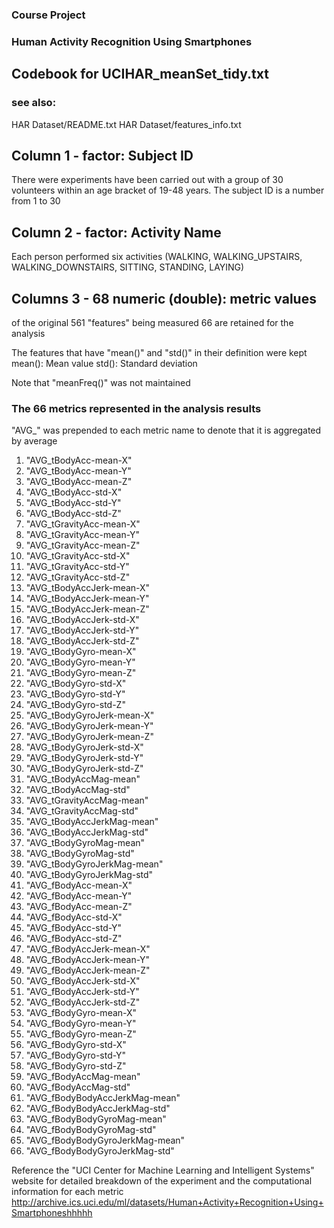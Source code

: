 ### Course Project
### Human Activity Recognition Using Smartphones
## Codebook for UCIHAR_meanSet_tidy.txt

### see also:

HAR Dataset/README.txt
HAR Dataset/features_info.txt

## Column 1 - factor: Subject ID
There were experiments have been carried out with a group of 30 volunteers within an age bracket of 19-48 years. 
The subject ID is a number from 1 to 30 

## Column 2 - factor: Activity Name
Each person performed six activities (WALKING, WALKING_UPSTAIRS, WALKING_DOWNSTAIRS, SITTING, STANDING, LAYING)

## Columns 3 - 68 numeric (double): metric values
of the original 561 "features" being measured 66 are retained for the analysis

The features that have "mean()" and "std()" in their definition were kept
mean(): Mean value
std(): Standard deviation

Note that "meanFreq()" was not maintained

### The 66 metrics represented in the analysis results
"AVG_" was prepended to each metric name to denote that it is aggregated by average


1. "AVG_tBodyAcc-mean-X"
1. "AVG_tBodyAcc-mean-Y"
1. "AVG_tBodyAcc-mean-Z"
1. "AVG_tBodyAcc-std-X"
1. "AVG_tBodyAcc-std-Y"
1. "AVG_tBodyAcc-std-Z"
1. "AVG_tGravityAcc-mean-X"
1. "AVG_tGravityAcc-mean-Y"
1. "AVG_tGravityAcc-mean-Z"
1. "AVG_tGravityAcc-std-X"
1. "AVG_tGravityAcc-std-Y"
1. "AVG_tGravityAcc-std-Z"
1. "AVG_tBodyAccJerk-mean-X"
1. "AVG_tBodyAccJerk-mean-Y"
1. "AVG_tBodyAccJerk-mean-Z"
1. "AVG_tBodyAccJerk-std-X"
1. "AVG_tBodyAccJerk-std-Y"
1. "AVG_tBodyAccJerk-std-Z"
1. "AVG_tBodyGyro-mean-X"
1. "AVG_tBodyGyro-mean-Y"
1. "AVG_tBodyGyro-mean-Z"
1. "AVG_tBodyGyro-std-X"
1. "AVG_tBodyGyro-std-Y"
1. "AVG_tBodyGyro-std-Z"
1. "AVG_tBodyGyroJerk-mean-X"
1. "AVG_tBodyGyroJerk-mean-Y"
1. "AVG_tBodyGyroJerk-mean-Z"
1. "AVG_tBodyGyroJerk-std-X"
1. "AVG_tBodyGyroJerk-std-Y"
1. "AVG_tBodyGyroJerk-std-Z"
1. "AVG_tBodyAccMag-mean"
1. "AVG_tBodyAccMag-std"
1. "AVG_tGravityAccMag-mean"
1. "AVG_tGravityAccMag-std"
1. "AVG_tBodyAccJerkMag-mean"
1. "AVG_tBodyAccJerkMag-std"
1. "AVG_tBodyGyroMag-mean"
1. "AVG_tBodyGyroMag-std"
1. "AVG_tBodyGyroJerkMag-mean"
1. "AVG_tBodyGyroJerkMag-std"
1. "AVG_fBodyAcc-mean-X"
1. "AVG_fBodyAcc-mean-Y"
1. "AVG_fBodyAcc-mean-Z"
1. "AVG_fBodyAcc-std-X"
1. "AVG_fBodyAcc-std-Y"
1. "AVG_fBodyAcc-std-Z"
1. "AVG_fBodyAccJerk-mean-X"
1. "AVG_fBodyAccJerk-mean-Y"
1. "AVG_fBodyAccJerk-mean-Z"
1. "AVG_fBodyAccJerk-std-X"
1. "AVG_fBodyAccJerk-std-Y"
1. "AVG_fBodyAccJerk-std-Z"
1. "AVG_fBodyGyro-mean-X"
1. "AVG_fBodyGyro-mean-Y"
1. "AVG_fBodyGyro-mean-Z"
1. "AVG_fBodyGyro-std-X"
1. "AVG_fBodyGyro-std-Y"
1. "AVG_fBodyGyro-std-Z"
1. "AVG_fBodyAccMag-mean"
1. "AVG_fBodyAccMag-std"
1. "AVG_fBodyBodyAccJerkMag-mean"
1. "AVG_fBodyBodyAccJerkMag-std"
1. "AVG_fBodyBodyGyroMag-mean"
1. "AVG_fBodyBodyGyroMag-std"
1. "AVG_fBodyBodyGyroJerkMag-mean"
1. "AVG_fBodyBodyGyroJerkMag-std"

Reference the "UCI Center for Machine Learning and Intelligent Systems" website for detailed breakdown of the 
experiment and the computational information for each metric
http://archive.ics.uci.edu/ml/datasets/Human+Activity+Recognition+Using+Smartphoneshhhhh
